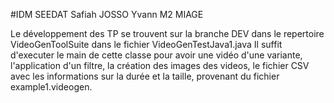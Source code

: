 #IDM SEEDAT Safiah JOSSO Yvann M2 MIAGE

Le développement des TP se trouvent sur la branche DEV dans le repertoire VideoGenToolSuite dans le fichier VideoGenTestJava1.java
Il suffit d'executer le main de cette classe pour avoir une vidéo d'une variante, l'application d'un filtre, la création des images des videos, le fichier CSV avec les informations sur la durée et la taille, provenant du fichier example1.videogen.
